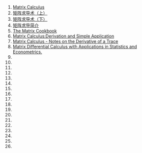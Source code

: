 1. [Matrix Calculus](http://www.matrixcalculus.org/)
1. [矩阵求导术（上）](https://zhuanlan.zhihu.com/p/24709748)
1. [矩阵求导术（下）](https://zhuanlan.zhihu.com/p/24863977)
1. [矩阵求导简介](https://zhuanlan.zhihu.com/p/137702347)
1. [The Matrix Cookbook](https://www.math.uwaterloo.ca/~hwolkowi/matrixcookbook.pdf)
1. [Matrix Calculus:Derivation and Simple Application](https://project.hupili.net/tutorial/hu2012-matrix-calculus/hu2012matrix-calculus.pdf)
1. [Matrix Calculus - Notes on the Derivative of a Trace](http://paulklein.ca/newsite/teaching/matrix%20calculus.pdf)
1. [Matrix Differential Calculus with Applications in Statistics and Econometrics.](http://xn--webducation-dbb.com/wp-content/uploads/2019/01/Wiley-Series-in-Probability-and-Statistics-Jan-R.-Magnus-Heinz-Neudecker-Matrix-differential-calculus-with-applications-in-statistics-and-econometrics-John-Wiley-1999.pdf)
1. []()
1. []()
1. []()
1. []()
1. []()
1. []()
1. []()
1. []()
1. []()
1. []()
1. []()
1. []()
1. []()
1. []()
1. []()
1. []()
1. []()
1. []()
